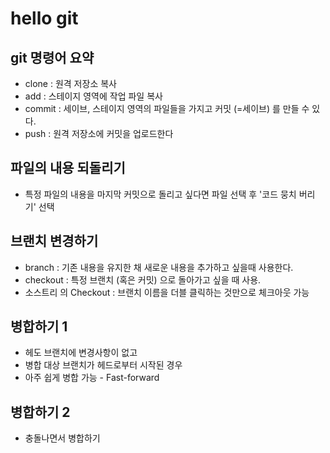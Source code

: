 # hello git

## git 명령어 요약

- clone : 원격 저장소 복사
- add : 스테이지 영역에 작업 파일 복사
- commit : 세이브, 스테이지 영역의 파일들을 가지고 커밋 (=세이브) 를 만들 수 있다.
- push : 원격 저장소에 커밋을 업로드한다


## 파일의 내용 되돌리기

- 특정 파일의 내용을 마지막 커밋으로 돌리고 싶다면 파일 선택 후 '코드 뭉치 버리기' 선택


## 브랜치 변경하기

- branch : 기존 내용을 유지한 채 새로운 내용을 추가하고 싶을때 사용한다.
- checkout : 특정 브랜치 (혹은 커밋) 으로 돌아가고 싶을 때 사용.
- 소스트리 의 Checkout : 브랜치 이름을 더블 클릭하는 것만으로 체크아웃 가능

## 병합하기 1

- 헤도 브랜치에 변경사항이 없고
- 병합 대상 브랜치가 헤드로부터 시작된 경우
- 아주 쉽게 병합 가능 - Fast-forward

## 병합하기 2

- 충돌나면서 병합하기